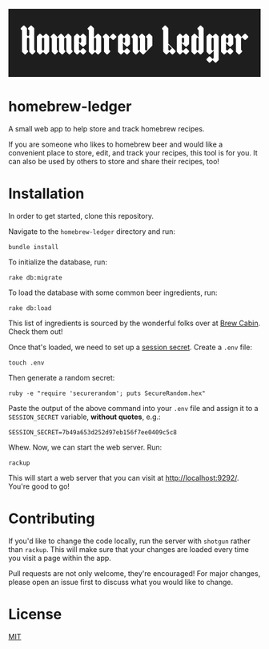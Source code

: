 ![homebrew-ledger](./public/images/homebrew-ledger.png)
# homebrew-ledger
A small web app to help store and track homebrew recipes.

If you are someone who likes to homebrew beer and would like a convenient place to store, edit, and track your recipes, this tool is for you. It can also be used by others to store and share their recipes, too!

# Installation
In order to get started, clone this repository.

Navigate to the `homebrew-ledger` directory and run:
```
bundle install
```
To initialize the database, run:
```
rake db:migrate
```
To load the database with some common beer ingredients, run:
```
rake db:load
```
This list of ingredients is sourced by the wonderful folks over at [Brew Cabin](https://www.brewcabin.com/malted-barley/). Check them out!

Once that's loaded, we need to set up a [session secret](https://martinfowler.com/articles/session-secret.html). Create a `.env` file:
```
touch .env
```
Then generate a random secret:
```
ruby -e "require 'securerandom'; puts SecureRandom.hex"
```
Paste the output of the above command into your `.env` file and assign it to a `SESSION_SECRET` variable, **without quotes**, e.g.:
```
SESSION_SECRET=7b49a653d252d97eb156f7ee0409c5c8
```
Whew. Now, we can start the web server. Run:
```
rackup
```
This will start a web server that you can visit at [http://localhost:9292/](http://localhost:9292/). You're good to go!

# Contributing
If you'd like to change the code locally, run the server with `shotgun` rather than `rackup`. This will make sure that your changes are loaded every time you visit a page within the app.

Pull requests are not only welcome, they're encouraged! For major changes, please open an issue first to discuss what you would like to change.

# License
[MIT](./LICENSE)
